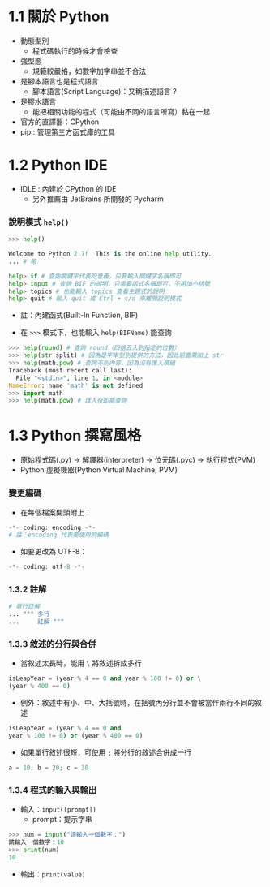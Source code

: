 # 1.1 關於 Python
* 動態型別
    * 程式碼執行的時候才會檢查
* 強型態
    * 規範較嚴格，如數字加字串並不合法
* 是腳本語言也是程式語言
    * 腳本語言(Script Language)：又稱描述語言 \?
* 是膠水語言
    * 能把相關功能的程式（可能由不同的語言所寫）黏在一起
* 官方的直譯器：CPython
* pip : 管理第三方函式庫的工具

# 1.2 Python IDE
* IDLE : 內建於 CPython 的 IDE
    * 另外推薦由 JetBrains 所開發的 Pycharm

### 說明模式 `help()`
```py
>>> help()

Welcome to Python 2.7!  This is the online help utility.
... # 略

help> if # 查詢關鍵字代表的意義，只要輸入關鍵字名稱即可
help> input # 查詢 BIF 的說明，只需要函式名稱即可，不用加小括號
help> topics # 也能輸入 topics 查看主題式的說明
help> quit # 輸入 quit 或 Ctrl + c/d 來離開說明模式
```
* 註：內建函式(Built-In Function, BIF)

* 在 `>>>` 模式下，也能輸入 `help(BIFName)` 能查詢
```py
>>> help(round) # 查詢 round（四捨五入到指定的位數）
>>> help(str.split) # 因為是字串型別提供的方法，因此前面需加上 str
>>> help(math.pow) # 查詢不到內容，因為沒有匯入模組
Traceback (most recent call last):
  File "<stdin>", line 1, in <module>
NameError: name 'math' is not defined
>>> import math
>>> help(math.pow) # 匯入後即能查詢
```

# 1.3 Python 撰寫風格
* 原始程式碼(.py) -> 解譯器(interpreter) -> 位元碼(.pyc) -> 執行程式(PVM)
* Python 虛擬機器(Python Virtual Machine, PVM)

### 變更編碼
* 在每個檔案開頭附上：
```py
-*- coding: encoding -*-
# 註：encoding 代表要使用的編碼
```
* 如要更改為 UTF-8：
```py
-*- coding: utf-8 -*-
```

### 1.3.2 註解
```py
# 單行註解
... """ 多行
...     註解 """
```

### 1.3.3 敘述的分行與合併
* 當敘述太長時，能用 `\` 將敘述拆成多行
```py
isLeapYear = (year % 4 == 0 and year % 100 != 0) or \
(year % 400 == 0)
```

* 例外：敘述中有小、中、大括號時，在括號內分行並不會被當作兩行不同的敘述
```py
isLeapYear = (year % 4 == 0 and
year % 100 != 0) or (year % 400 == 0)
```

* 如果單行敘述很短，可使用 `;` 將分行的敘述合併成一行
```py
a = 10; b = 20; c = 30
```

### 1.3.4 程式的輸入與輸出
* 輸入：`input([prompt])`
    * prompt：提示字串
```py
>>> num = input("請輸入一個數字：")
請輸入一個數字：10
>>> print(num)
10
```
* 輸出：`print(value)`
